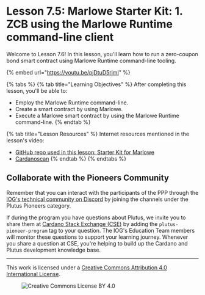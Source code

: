# Lesson 7.5: Marlowe Starter Kit: 1. ZCB using the Marlowe Runtime command-line client

Welcome to Lesson 7.6! In this lesson, you'll learn how to run a zero-coupon bond smart contract using Marlowe Runtime command-line tooling.

{% embed url="https://youtu.be/pjDtuD5rimI" %}

{% tabs %}
{% tab title="Learning Objectives" %}
After completing this lesson, you'll be able to:

* Employ the Marlowe Runtime command-line.
* Create a smart contract by using Marlowe.
* Execute a Marlowe smart contract by using the Marlowe Runtime command-line.
{% endtab %}

{% tab title="Lesson Resources" %}
Internet resources mentioned in the lesson's video:

* [GitHub repo used in this lesson: Starter Kit for Marlowe](https://github.com/input-output-hk/marlowe-starter-kit/tree/PLT-3026)
* [Cardanoscan](https://preprod.cardanoscan.io/)
{% endtab %}
{% endtabs %}

## Collaborate with the Pioneers Community

Remember that you can interact with the participants of the PPP through the [IOG's technical community on Discord](https://discord.gg/inputoutput) by joining the channels under the Plutus Pioneers category.

If during the program you have questions about Plutus, we invite you to share them at [Cardano Stack Exchange (CSE)](https://cardano.stackexchange.com/) by adding the `plutus-pioneer-program` tag to your question. The IOG's Education Team members will monitor these questions to support your learning journey. Whenever you share a question at CSE, you're helping to build up the Cardano and Plutus development knowledge base.

---

This work is licensed under a [Creative Commons Attribution 4.0 International License](http://creativecommons.org/licenses/by/4.0/).

<figure><img src="https://i.creativecommons.org/l/by/4.0/88x31.png" alt="Creative Commons License BY 4.0"></figure>